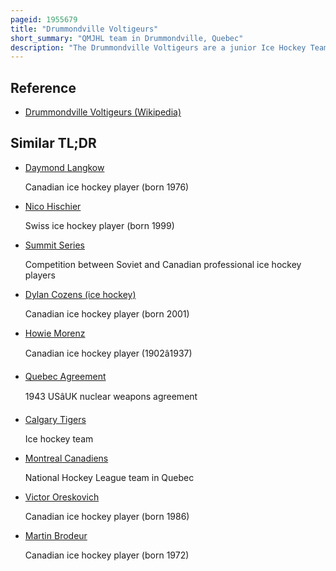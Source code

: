 ```yaml
---
pageid: 1955679
title: "Drummondville Voltigeurs"
short_summary: "QMJHL team in Drummondville, Quebec"
description: "The Drummondville Voltigeurs are a junior Ice Hockey Team of the Quebec Maritime junior Hockey League. The Franchise was originally granted for the 1982–83 Season, and is based in Drummondville, Quebec, Canada, playing its Home Games at the Centre Marcel Dionne. The Team won the Qmjhl President's Cup in 2009."
---
```


## Reference

- [Drummondville Voltigeurs (Wikipedia)](https://en.wikipedia.org/?curid=1955679)

## Similar TL;DR

- [Daymond Langkow](/tldr/en/daymond-langkow)

  Canadian ice hockey player (born 1976)

- [Nico Hischier](/tldr/en/nico-hischier)

  Swiss ice hockey player (born 1999)

- [Summit Series](/tldr/en/summit-series)

  Competition between Soviet and Canadian professional ice hockey players

- [Dylan Cozens (ice hockey)](/tldr/en/dylan-cozens-ice-hockey)

  Canadian ice hockey player (born 2001)

- [Howie Morenz](/tldr/en/howie-morenz)

  Canadian ice hockey player (1902â1937)

- [Quebec Agreement](/tldr/en/quebec-agreement)

  1943 USâUK nuclear weapons agreement

- [Calgary Tigers](/tldr/en/calgary-tigers)

  Ice hockey team

- [Montreal Canadiens](/tldr/en/montreal-canadiens)

  National Hockey League team in Quebec

- [Victor Oreskovich](/tldr/en/victor-oreskovich)

  Canadian ice hockey player (born 1986)

- [Martin Brodeur](/tldr/en/martin-brodeur)

  Canadian ice hockey player (born 1972)

